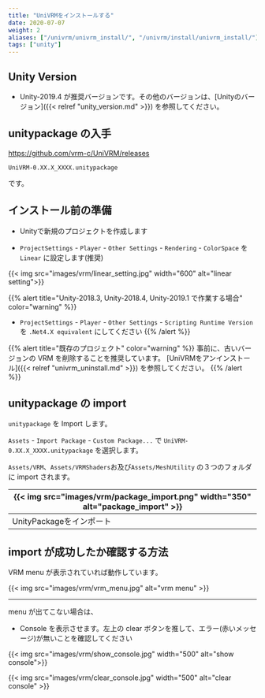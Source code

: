 ```yaml
---
title: "UniVRMをインストールする"
date: 2020-07-07
weight: 2
aliases: ["/univrm/univrm_install/", "/univrm/install/univrm_install/"]
tags: ["unity"]
---
```


## Unity Version

* Unity-2019.4 が推奨バージョンです。その他のバージョンは、[Unityのバージョン]({{< relref "unity_version.md" >}}) を参照してください。

## unitypackage の入手

https://github.com/vrm-c/UniVRM/releases

`UniVRM-0.XX.X_XXXX.unitypackage`

です。

## インストール前の準備

* Unityで新規のプロジェクトを作成します

* `ProjectSettings` - `Player` - `Other Settings` - `Rendering` - `ColorSpace` を `Linear` に設定します(推奨)

{{< img src="images/vrm/linear_setting.jpg" width="600" alt="linear setting">}}

{{% alert title="Unity-2018.3, Unity-2018.4, Unity-2019.1 で作業する場合" color="warning" %}}

* `ProjectSettings` - `Player` - `Other Settings` - `Scripting Runtime Version` を `.Net4.X equivalent` にしてください
{{% /alert %}}

{{% alert title="既存のプロジェクト" color="warning" %}}
事前に、古いバージョンの VRM を削除することを推奨しています。
[UniVRMをアンインストール]({{< relref "univrm_uninstall.md" >}}) を参照してください。
{{% /alert %}}


## unitypackage の import

`unitypackage` を Import します。

`Assets` - `Import Package` - `Custom Package...` で `UniVRM-0.XX.X_XXXX.unitypackage` を選択します。

`Assets/VRM`、`Assets/VRMShaders`お及び`Assets/MeshUtility` の３つのフォルダに import されます。

|{{< img src="images/vrm/package_import.png" width="350" alt="package_import" >}}|
|-----|
|UnityPackageをインポート|

## import が成功したか確認する方法

VRM menu が表示されていれば動作しています。

{{< img src="images/vrm/vrm_menu.jpg" alt="vrm menu" >}}
<hr>

menu が出てこない場合は、

* Console を表示させます。左上の clear ボタンを推して、エラー(赤いメッセージ)が無いことを確認してください

{{< img src="images/vrm/show_console.jpg"  width="500" alt="show console">}}

{{< img src="images/vrm/clear_console.jpg" width="500" alt="clear console" >}}
